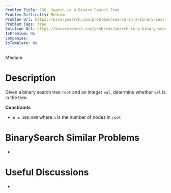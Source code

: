 ```yaml
---
Problem Title: 136. Search in a Binary Search Tree
Problem Difficulty: Medium
Problem Url: https://binarysearch.com/problems/search-in-a-binary-search-tree/
Problem Tags: tree
Solution Url: https://binarysearch.com/problems/search-in-a-binary-search-tree/solutions/
IsPremium: No
Companies: 
IsTemplate: No
---
```


<span style="color: ;">Medium</span>

# Description

Given a binary search tree `root` and an integer `val`, determine whether `val` is in the tree.

**Constraints**
- `n ≤ 100,000` where `n` is the number of nodes in `root`

# BinarySearch Similar Problems

- []()

# Useful Discussions

- []()
